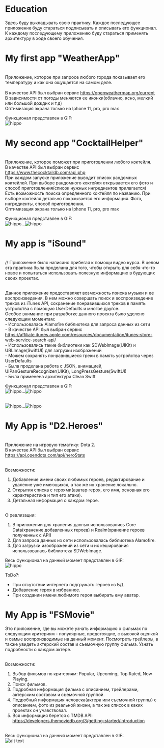# Education
Здесь буду выкладывать свою практику.
Каждое последующее приложение буду стараться подписывать и описывать его функционал. К каждому последующему приложению буду стараться применять архитектуру в ходе своего обучения.

# My first app "WeatherApp"
<br>Приложение, которое при запросе любого города показывает его температуру и как она ощущается на самом деле.  
<br>В качестве API был выбран сервис https://openweathermap.org/current
<br>В зависимости от погоды меняются ее иконки(облачно, ясно, мелкий или большой дождик и т.д)
<br>Оптимизация экрана только на Iphone 11, pro, pro max

Функционал представлен в GIF:
<br>![hippo](https://media.giphy.com/media/L46hP3YNgGG3L0k1Gi/giphy.gif)

# My second app "CocktailHelper"
<br>Приложение, которое поможет при приготовлении любого коктейля.
<br>В качестве API был выбран сервис https://www.thecocktaildb.com/api.php
<br>При каждом запуске приложение выводит список рандомных коктейлей. При выборе рандомного коктейля открывается его фото и способ приготовления(список нужных ингредиентов прилагается)
<br>Есть возможность поиска опредленного коктейля по названию. При выборе коктейля детально показывается его информация. Фото, ингредиенты, способ приготовления.
<br>Оптимизация экрана только на Iphone 11, pro, pro max

Функционал представлен в GIF:
<br>![hippo](https://media.giphy.com/media/fwX15Pocz6uw02nqG1/giphy.gif)...![hippo](https://media.giphy.com/media/ZDzWvsR3S0iIbVvCFE/giphy.gif)

# My app is "iSound"
<br>// Приложение было написано прибегая к помощи видео курса. В целом эта практика была проделана для того, чтобы открыть для себя что-то новое и попытаться использовать полезную информацию в будующих своих проектах.

<br>Данное приложение предоставляет возможность поиска музыки и ее воспроизведения. В нем можно совершать поиск и воспроизведение треков из iTunes API, сохранение понравившихся треков в память устройства с помощью UserDefaults и многое другое.
<br>Особое внимание при разработке данного проекта было уделено следующим моментам:
<br>- Использовалась Alamofire библиотека для запроса данных из сети
<br>- В качестве API был выбран сервис https://affiliate.itunes.apple.com/resources/documentation/itunes-store-web-service-search-api/
<br>- Использовались такие библиотеки как SDWebImage(UIKit) и URLImage(SwiftUI) для загрузки изображений
<br>- Можем сохранять понравившиеся треки в память устройства через UserDefaults
<br>- Была проделана работа с JSON, анимацией, UIPanGestureRecognizer(UIKit), LongPressGesture(SwiftUI)
<br>- Была применена архитектура Clean Swift

Функционал представлен в GIF:
<br>![hippo](https://media.giphy.com/media/aK6af9fGekWyqD4ld5/giphy.gif)...![hippo](https://media.giphy.com/media/X4rkQ54ehH53bbNxLT/giphy.gif)

<br>![hippo](https://media.giphy.com/media/ESBLnxuxXGW3H7KTWc/giphy.gif)...![hippo](https://media.giphy.com/media/fUJAJtpSSHvVPsDh89/giphy.gif)

# My App is "D2.Heroes"
<br>Приложение на игровую тематику: Dota 2.
<br>В качестве API был выбран сервис https://api.opendota.com/api/heroStats

<br>Возможности:
1. Добавление имени своих любимых героев, редактирование и удаление уже имеющихся, а так же их хранение локально.
2. Открытия списка с героями(аватар героя, его имя, основная его характеристика и тип его атаки).
3. Детальная информация о каждом герое.

<br>О реализации:
1. В приложении для хранения данных использовались Core Data(хранение добавленных героев) и Realm(хранение героев полученных с API)
2. Для запроса данных из сети использовалась библиотека Alamofire. 
3. Для загрузки изоображений из сети и их кеширования использовалась библиотека SDWebImage.

Весь функционал на данный момент представлен в GIF:
<br>![hippo](https://media.giphy.com/media/15BHWTiPf4AsYwiUFl/giphy.gif)

ToDo?:
* При отсутствии интернета подгружать героев из БД.
* Добавление героя в избранное.
* При создании имени любимого героя выбирать ему аватар.

# My App is "FSMovie"

Это приложение, где вы можете узнать информацию о фильмах по следующим критериям -  популярные, предстоящие, с высокой оценкой и самые воспроизводимые на данный момент. Посмотреть трейлеры, а также увидеть актерский состав и съемочную группу фильма. Узнать подробности о каждом актере.

<br>Возможности:
1. Выбор фильмов по критериям: Popular, Upcoming, Top Rated, Now Playing.
2. Поиск фильмов.
3. Подробная информация фильма с описанием, трейлерами, актерским составом и съемочной группой.
4. Подробный информация человека(актера или съемочной группы) с описанием, фото из реальной жизни, а так же список в каких проектах он учавствовал.
5. Вся информация берется с TMDB API: https://developers.themoviedb.org/3/getting-started/introduction

<br>Весь функционал на данный момент представлен в GIF:
<br>![alt text](https://github.com/air-igor/education/blob/master/preview/FSMovie.gif)
